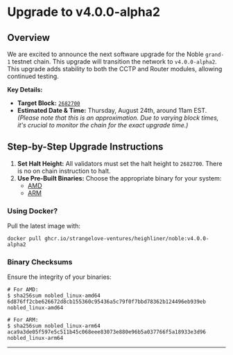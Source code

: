 # Upgrade to v4.0.0-alpha2

## Overview

We are excited to announce the next software upgrade for the Noble `grand-1` testnet chain. This upgrade will transition the network to `v4.0.0-alpha2`. This upgrade adds stability to both the CCTP and Router modules, allowing continued testing.

**Key Details:**
- **Target Block:** [`2682700`](https://testnet.mintscan.io/noble-testnet/blocks/2682700)
- **Estimated Date & Time:** Thursday, August 24th, around 11am EST. *(Please note that this is an approximation. Due to varying block times, it's crucial to monitor the chain for the exact upgrade time.)*

## Step-by-Step Upgrade Instructions

1. **Set Halt Height:** All validators must set the halt height to `2682700`. There is no on chain instruction to halt.
2. **Use Pre-Built Binaries:** Choose the appropriate binary for your system:
   - [AMD](./nobled_linux-amd64)
   - [ARM](./nobled_linux-arm64)

### Using Docker?

Pull the latest image with:

```shell
docker pull ghcr.io/strangelove-ventures/heighliner/noble:v4.0.0-alpha2
```

### Binary Checksums

Ensure the integrity of your binaries:

```shell
# For AMD:
$ sha256sum nobled_linux-amd64
6d876ff2cbe626672d8cb155360c95436a5c79f0f7bbd78362b124496eb939eb  nobled_linux-amd64

# For ARM:
$ sha256sum nobled_linux-arm64
aca9a3de05f597e5c511b45c068eee83073e880e96b5a037766f5a18933e3d96  nobled_linux-arm64
```

---
